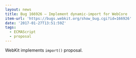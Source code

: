 ```yaml
---
layout: news
title: Bug 166926 – Implement dynamic-import for WebCore
item-url: 'https://bugs.webkit.org/show_bug.cgi?id=166926'
date: '2017-01-27T13:51:59Z'
tags:
  - ECMAScript
  - proposal
---
```

WebKit implements `import()` proposal.
